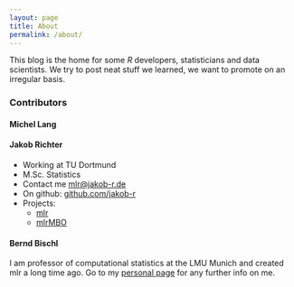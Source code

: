 ```yaml
---
layout: page
title: About
permalink: /about/
---
```


This blog is the home for some *R* developers, statisticians and data scientists. 
We try to post neat stuff we learned, we want to promote on an irregular basis.

### Contributors

#### Michel Lang

#### Jakob Richter

* Working at TU Dortmund
* M.Sc. Statistics
* Contact me [mlr@jakob-r.de](mailto:rdatsci@jakob-r.de)
* On github: [github.com/jakob-r](https://github.com/jakob-r)
* Projects:
  * [mlr](https://github.com/mlr-org/mlr)
  * [mlrMBO](https://github.com/berndbischl/mlrMBO)

#### Bernd Bischl

I am professor of computational statistics at the LMU Munich and created mlr a long time ago.
Go to my [personal page](http://berndbischl.github.io/) for any further info on me.

